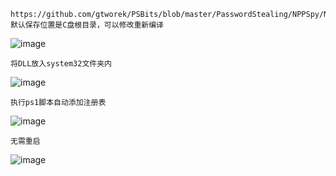 	https://github.com/gtworek/PSBits/blob/master/PasswordStealing/NPPSpy/NPPSPy.c
	默认保存位置是C盘根目录，可以修改重新编译
![image](/assets/Pentest_Note/master/img/729.png)

	将DLL放入system32文件夹内
![image](/assets/Pentest_Note/master/img/730.png)

	执行ps1脚本自动添加注册表
![image](/assets/Pentest_Note/master/img/731.png)

	无需重启
![image](/assets/Pentest_Note/master/img/732.png)